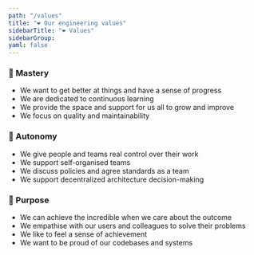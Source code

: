 ```yaml
---
path: "/values"
title: "❤️ Our engineering values"
sidebarTitle: "❤️ Values"
sidebarGroup:
yaml: false
---
```


### 🤹 Mastery

- We want to get better at things and have a sense of progress
- We are dedicated to continuous learning
- We provide the space and support for us all to grow and improve
- We focus on quality and maintainability

### 🔮 Autonomy

- We give people and teams real control over their work
- We support self-organised teams
- We discuss policies and agree standards as a team
- We support decentralized architecture decision-making

### 🚀 Purpose

- We can achieve the incredible when we care about the outcome
- We empathise with our users and colleagues to solve their problems
- We like to feel a sense of achievement
- We want to be proud of our codebases and systems

